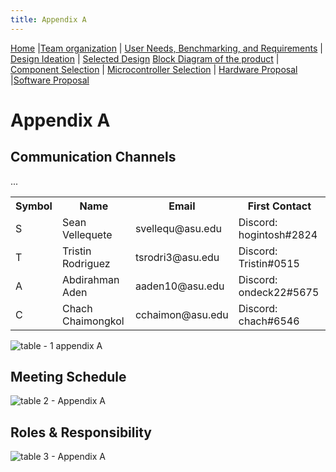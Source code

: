 ```yaml
---
title: Appendix A
---
```


[Home](/index.md) |[Team organization](/Team_organization.md) | [User Needs, Benchmarking, and Requirements](/User_Needs_Benchmarking_Requirements.md) | [Design Ideation](/Design_Ideation.md) | [Selected Design](/Selected_Design.md)
[Block Diagram of the product](/Block_Diagram_of_the_product.md) | [Component Selection](/Component_Selection.md) | [Microcontroller Selection](/Microcontroller_Selection.md) | [Hardware Proposal](/Hardware_Proposal.md) |[Software Proposal](/Software_Proposal.md)

# Appendix A

## Communication Channels 
<table>
  <tr>
    <th>        Symbol       </th>
    <th>        Name         </th>
    <th>        Email        </th>
    <th>     First Contact   </th>
  </tr>
  <tr>
      <td>
      S
      </td>
      <td>
      Sean Vellequete
      </td>
      <td>
       svellequ@asu.edu
      </td>
      <td>
      Discord: hogintosh#2824
      </td>  
  </tr>
  <tr>
      <td>
      T
      </td>
      <td>
      Tristin Rodriguez
      </td>
      <td>
      tsrodri3@asu.edu
      </td>
      <td>
      Discord: Tristin#0515
      </td>  
  </tr>
  <tr>
      <td>
      A
      </td>
      <td>
      Abdirahman  Aden
      </td>
      <td>
      aaden10@asu.edu
      </td>
      <td>
      Discord: ondeck22#5675
      </td>  
  </tr>
  <tr>
      <td>
      C
      </td>
      <td>
      Chach Chaimongkol
      </td>
      <td>
      cchaimon@asu.edu
      </td>
      <td>
      Discord: chach#6546
      </td>  
  </tr>
  ...
</table>

![table - 1 appendix A ](https://github.com/EGR314-Spring2024-Team303/EGR314-Spring2024-Team303.github.io/assets/156623314/f56587fe-2944-4b9b-94a2-48fcaeb8c9c3)

## Meeting Schedule

![table 2 - Appendix A](https://github.com/EGR314-Spring2024-Team303/EGR314-Spring2024-Team303.github.io/assets/156623314/e7e16515-96d2-454e-be08-1c6b7beb69a5)

## Roles & Responsibility

![table 3 - Appendix A ](https://github.com/EGR314-Spring2024-Team303/EGR314-Spring2024-Team303.github.io/assets/156623314/e9e94139-7d8a-432e-abe4-b863968a4f1c)

